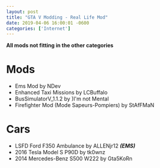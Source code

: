 ```yaml
--- 
layout: post
title: "GTA V Modding - Real Life Mod"
date: 2019-04-06 16:00:01 -0600
categories: ['Internet']
--- 
```


__All mods not fitting in the other categories__

# Mods
* Ems Mod by NDev
* Enhanced Taxi Missions by LCBuffalo
* BusSimulatorV_1.1.2 by )I'm not Mental
* Firefighter Mod (Mode Sapeurs-Pompiers) by StAfFMaN

# Cars
* LSFD Ford F350 Ambulance by ALLENjr12 ___(EMS)___
*  2016 Tesla Model S P90D by tk0wnz
* 2014 Mercedes-Benz S500 W222 by Gta5KoRn

